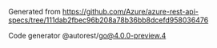 Generated from https://github.com/Azure/azure-rest-api-specs/tree/111dab2fbec96b208a78b36bb8dcefd958036476

Code generator @autorest/go@4.0.0-preview.4
